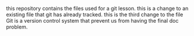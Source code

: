 this repository contains the files used for a git lesson.
this is a change to an existing file that git has already tracked.
this is the third change to the file
Git is a version control system that prevent us from having the final doc problem.

